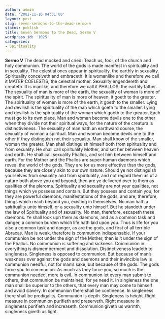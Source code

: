 ```yaml
---
author: admin
date: '2002-11-16 04:31:00'
layout: post
slug: seven-sermons-to-the-dead-sermo-v
status: publish
title: Seven Sermons to the Dead, Sermo V
wordpress_id: '1025'
categories:
- Spirituality
---
```


**Sermo V** The dead mocked and cried: Teach us, fool, of the church and
holy communion. The world of the gods is made manifest in spirituality
and in sexuality. The celestial ones appear in spirituality, the earthly
in sexuality. Spirituality conceiveth and embraceth. It is womanlike and
therefore we call it MATER COELESTIS, the celestial mother. Sexuality
engendereth and createth. It is manlike, and therefore we call it
PHALLOS, the earthly father. The sexuality of man is more of the earth,
the sexuality of woman is more of the spirit. The spirituality of man is
more of heaven, it goeth to the greater. The spirituality of woman is
more of the earth, it goeth to the smaller. Lying and devilish is the
spirituality of the man which goeth to the smaller. Lying and devilish
is the spirituality of the woman which goeth to the greater. Each must
go to its own place. Man and woman become devils one to the other when
they divide not their spiritual ways, for the nature of the creatura is
distinctiveness. The sexuality of man hath an earthward course, the
sexuality of woman a spiritual. Man and woman become devils one to the
other if they distinguish not their sexuality. Man shall know of the
smaller, woman the greater. Man shall distinguish himself both from
spirituality and from sexuality. He shall call spirituality Mother, and
set her between heaven and earth. He shall call sexuality Phallos, and
set him between himself and earth. For the Mother and the Phallos are
super-human daemons which reveal the world of the gods. They are for us
more effective than the gods, because they are closely akin to our own
nature. Should ye not distinguish yourselves from sexuality and from
spirituality, and not regard them as of a nature both above you and
beyond, then are ye delivered over to them as qualities of the pleroma.
Spirituality and sexuality are not your qualities, not things which ye
possess and contain. But they possess and contain you; for they are
powerful daemons, manifestations of the gods, and are, therefore, things
which reach beyond you, existing in themselves. No man hath a
spirituality unto himself, or a sexuality unto himself. But he standeth
under the law of Spirituality and of sexuality. No man, therefore,
escapeth these daemons. Ye shall look upn them as daemons, and as a
common task and danger, a common burden which life hath laid upon you.
Thus is life for you also a common task and danger, as are the gods, and
first of all terrible Abraxas. Man is weak, therefore is communion
indispensable. If your communion be not under the sign of the Mother,
then is it under the sign of the Phallos. No communion is suffering and
sickness. Communion in everything is dismemberment and dissolution.
Distinctiveness leadeth to singleness. Singleness is opposed to
communion. But because of man’s weakness over against the gods and
daemons and their invincible law is communion needful, not for man’s
sake, but because of the gods. The gods force you to communion. As much
as they force you, so much is the communion needed, more is evil. In
communion let every man submit to others, that communion be maintained;
for ye need it. In singleness the one man shall be superior to the
others, that every man may come to himself and avoid slavery. In
communion there shall be continence. In singleness there shall be
prodigality. Communion is depth. Singleness is height. Right measure in
communion purifieth and preserveth. Right measure in singleness
purifieth and increaseth. Communion giveth us warmth, singleness giveth
us light.
